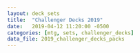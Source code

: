 ```yaml
---
layout: deck_sets
title:  "Challenger Decks 2019"
date:   2019-04-12 11:20:00 -0500
categories: [mtg, sets, challenger_decks]
data_file: 2019_challenger_decks_packs
---
```

